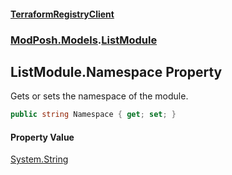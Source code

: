 #### [TerraformRegistryClient](index.md 'index')
### [ModPosh.Models](ModPosh.Models.md 'ModPosh.Models').[ListModule](ModPosh.Models.ListModule.md 'ModPosh.Models.ListModule')

## ListModule.Namespace Property

Gets or sets the namespace of the module.

```csharp
public string Namespace { get; set; }
```

#### Property Value
[System.String](https://docs.microsoft.com/en-us/dotnet/api/System.String 'System.String')